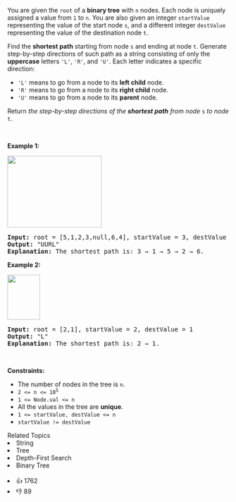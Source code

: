 <p>You are given the <code>root</code> of a <strong>binary tree</strong> with <code>n</code> nodes. Each node is uniquely assigned a value from <code>1</code> to <code>n</code>. You are also given an integer <code>startValue</code> representing the value of the start node <code>s</code>, and a different integer <code>destValue</code> representing the value of the destination node <code>t</code>.</p>

<p>Find the <strong>shortest path</strong> starting from node <code>s</code> and ending at node <code>t</code>. Generate step-by-step directions of such path as a string consisting of only the <strong>uppercase</strong> letters <code>'L'</code>, <code>'R'</code>, and <code>'U'</code>. Each letter indicates a specific direction:</p>

<ul> 
 <li><code>'L'</code> means to go from a node to its <strong>left child</strong> node.</li> 
 <li><code>'R'</code> means to go from a node to its <strong>right child</strong> node.</li> 
 <li><code>'U'</code> means to go from a node to its <strong>parent</strong> node.</li> 
</ul>

<p>Return <em>the step-by-step directions of the <strong>shortest path</strong> from node </em><code>s</code><em> to node</em> <code>t</code>.</p>

<p>&nbsp;</p> 
<p><strong class="example">Example 1:</strong></p> 
<img alt="" src="https://assets.leetcode.com/uploads/2021/11/15/eg1.png" style="width: 214px; height: 163px;" /> 
<pre>
<strong>Input:</strong> root = [5,1,2,3,null,6,4], startValue = 3, destValue = 6
<strong>Output:</strong> "UURL"
<strong>Explanation:</strong> The shortest path is: 3 → 1 → 5 → 2 → 6.
</pre>

<p><strong class="example">Example 2:</strong></p> 
<img alt="" src="https://assets.leetcode.com/uploads/2021/11/15/eg2.png" style="width: 74px; height: 102px;" /> 
<pre>
<strong>Input:</strong> root = [2,1], startValue = 2, destValue = 1
<strong>Output:</strong> "L"
<strong>Explanation:</strong> The shortest path is: 2 → 1.
</pre>

<p>&nbsp;</p> 
<p><strong>Constraints:</strong></p>

<ul> 
 <li>The number of nodes in the tree is <code>n</code>.</li> 
 <li><code>2 &lt;= n &lt;= 10<sup>5</sup></code></li> 
 <li><code>1 &lt;= Node.val &lt;= n</code></li> 
 <li>All the values in the tree are <strong>unique</strong>.</li> 
 <li><code>1 &lt;= startValue, destValue &lt;= n</code></li> 
 <li><code>startValue != destValue</code></li> 
</ul>

<div><div>Related Topics</div><div><li>String</li><li>Tree</li><li>Depth-First Search</li><li>Binary Tree</li></div></div><br><div><li>👍 1762</li><li>👎 89</li></div>